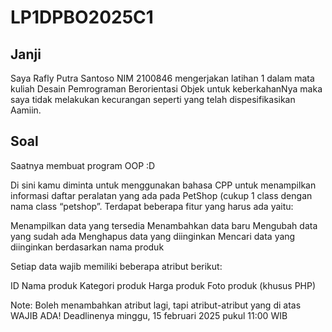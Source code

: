 # LP1DPBO2025C1
## Janji

Saya Rafly Putra Santoso NIM 2100846 mengerjakan latihan 1
dalam mata kuliah Desain Pemrograman Berorientasi Objek
untuk keberkahanNya maka saya tidak melakukan
kecurangan seperti yang telah dispesifikasikan
Aamiin.

## Soal

Saatnya membuat program OOP :D

Di sini kamu diminta untuk menggunakan bahasa CPP untuk menampilkan
informasi daftar peralatan yang ada pada PetShop (cukup 1 class dengan nama
class “petshop”. Terdapat beberapa fitur yang harus ada yaitu:

Menampilkan data yang tersedia
Menambahkan data baru
Mengubah data yang sudah ada
Menghapus data yang diinginkan
Mencari data yang diinginkan berdasarkan nama produk
 
Setiap data wajib memiliki beberapa atribut berikut:

ID
Nama produk
Kategori produk
Harga produk
Foto produk (khusus PHP)

Note: Boleh menambahkan atribut lagi, tapi atribut-atribut yang di atas WAJIB
ADA! Deadlinenya minggu, 15 februari 2025 pukul 11:00 WIB
